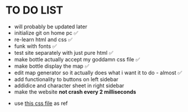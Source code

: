 # TO DO LIST

- will probably be updated later
- initialize git on home pc ✅
- re-learn html and css ✅
- funk with fonts ✅
- test site separately with just pure html ✅
- make bottle actually accept my goddamn css file ✅
- make bottle display the map ✅
- edit map generator so it actually does what i want it to do - almost ✅
- add functionality to buttons on left sidebar
- addidice and character sheet in right sidebar
- make the website **not crash every 2 milliseconds**

<!-- doign this rn -->

- use [this css file](https://www.w3schools.com/w3css/4/w3.css) as ref
